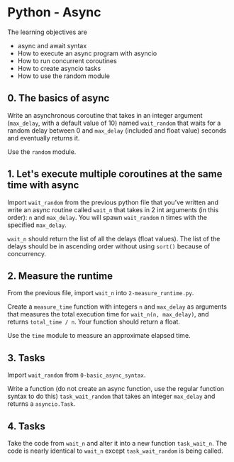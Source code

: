 # Python - Async

The learning objectives are

- async and await syntax
- How to execute an async program with asyncio
- How to run concurrent coroutines
- How to create asyncio tasks
- How to use the random module

## 0. The basics of async

Write an asynchronous coroutine that takes in an integer argument (`max_delay`, with a default value of 10) named `wait_random` that waits for a random delay between 0 and `max_delay` (included and float value) seconds and eventually returns it.

Use the `random` module.

## 1. Let's execute multiple coroutines at the same time with async

Import `wait_random` from the previous python file that you’ve written and write an async routine called `wait_n` that takes in 2 int arguments (in this order): `n` and `max_delay`. You will spawn `wait_random` n times with the specified `max_delay`.

`wait_n` should return the list of all the delays (float values). The list of the delays should be in ascending order without using `sort()` because of concurrency.

## 2. Measure the runtime

From the previous file, import `wait_n` into `2-measure_runtime.py`.

Create a `measure_time` function with integers `n` and `max_delay` as arguments that measures the total execution time for `wait_n(n, max_delay)`, and returns `total_time / n`. Your function should return a float.

Use the `time` module to measure an approximate elapsed time.

## 3. Tasks

Import `wait_random` from `0-basic_async_syntax`.

Write a function (do not create an async function, use the regular function syntax to do this) `task_wait_random` that takes an integer `max_delay` and returns a `asyncio.Task`.

## 4. Tasks

Take the code from `wait_n` and alter it into a new function `task_wait_n`. The code is nearly identical to `wait_n` except `task_wait_random` is being called.
